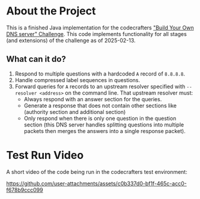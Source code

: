 # About the Project

This is a finished Java implementation for the codecrafters
["Build Your Own DNS server" Challenge](https://app.codecrafters.io/courses/dns-server/overview).
This code implements functionality for all stages (and extensions) of the
challenge as of 2025-02-13.

## What can it do?

1. Respond to multiple questions with a hardcoded `A` record of `8.8.8.8`.
2. Handle compressed label sequences in questions.
3. Forward queries for `A` records to an upstream resolver specified with
   `--resolver <address>` on the command line. That upstream resolver must:
    * Always respond with an answer section for the queries.
    * Generate a response that does not contain other sections like (authority
      section and additional section)
    * Only respond when there is only one question in the question section (this
      DNS server handles splitting questions into multiple packets then merges
      the answers into a single response packet).

# Test Run Video

A short video of the code being run in the codecrafters test environment:

https://github.com/user-attachments/assets/c0b337d0-bf1f-465c-acc0-f678b9ccc099
